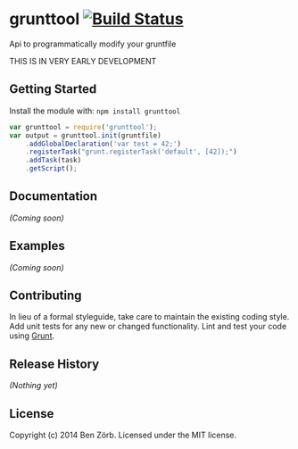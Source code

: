 # grunttool [![Build Status](https://secure.travis-ci.org/bezoerb/grunttool.png?branch=master)](http://travis-ci.org/bezoerb/grunttool)

Api to programmatically modify your gruntfile

THIS IS IN VERY EARLY DEVELOPMENT



## Getting Started
Install the module with: `npm install grunttool`

```javascript
var grunttool = require('grunttool');
var output = grunttool.init(gruntfile)
    .addGlobalDeclaration('var test = 42;')
    .registerTask("grunt.registerTask('default', [42]);")
    .addTask(task)
    .getScript();
```

## Documentation
_(Coming soon)_

## Examples
_(Coming soon)_

## Contributing
In lieu of a formal styleguide, take care to maintain the existing coding style. Add unit tests for any new or changed functionality. Lint and test your code using [Grunt](http://gruntjs.com/).

## Release History
_(Nothing yet)_

## License
Copyright (c) 2014 Ben Zörb. Licensed under the MIT license.
